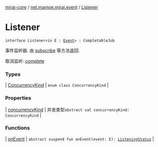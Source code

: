[mirai-core](../../index.md) / [net.mamoe.mirai.event](../index.md) / [Listener](./index.md)

# Listener

`interface Listener<in E : `[`Event`](../-event.md)`> : CompletableJob`

事件监听器.
由 [subscribe](../kotlinx.coroutines.-coroutine-scope/subscribe.md) 等方法返回.

取消监听: [complete](#)

### Types

| [ConcurrencyKind](-concurrency-kind/index.md) | `enum class ConcurrencyKind` |

### Properties

| [concurrencyKind](concurrency-kind.md) | 并发类型`abstract val concurrencyKind: ConcurrencyKind` |

### Functions

| [onEvent](on-event.md) | `abstract suspend fun onEvent(event: E): `[`ListeningStatus`](../-listening-status/index.md) |

